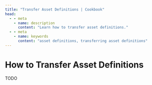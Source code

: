 ```yaml
---
title: "Transfer Asset Definitions | Cookbook"
head:
  - - meta
    - name: description
      content: "Learn how to transfer asset definitions."
  - - meta
    - name: keywords
      content: "asset definitions, transferring asset definitions"
---
```


# How to Transfer Asset Definitions

TODO